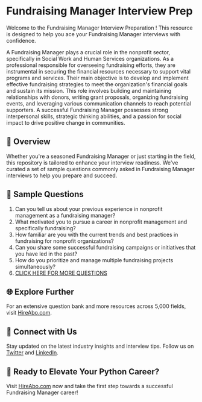 # Fundraising Manager Interview Prep

Welcome to the Fundraising Manager Interview Preparation ! This resource is designed to help you ace your Fundraising Manager interviews with confidence.

A Fundraising Manager plays a crucial role in the nonprofit sector, specifically in Social Work and Human Services organizations. As a professional responsible for overseeing fundraising efforts, they are instrumental in securing the financial resources necessary to support vital programs and services. Their main objective is to develop and implement effective fundraising strategies to meet the organization's financial goals and sustain its mission. This role involves building and maintaining relationships with donors, writing grant proposals, organizing fundraising events, and leveraging various communication channels to reach potential supporters. A successful Fundraising Manager possesses strong interpersonal skills, strategic thinking abilities, and a passion for social impact to drive positive change in communities.

## 🚀 Overview

Whether you're a seasoned Fundraising Manager or just starting in the field, this repository is tailored to enhance your interview readiness. We've curated a set of sample questions commonly asked in Fundraising Manager interviews to help you prepare and succeed.

## 📝 Sample Questions

1. Can you tell us about your previous experience in nonprofit management as a fundraising manager?
2. What motivated you to pursue a career in nonprofit management and specifically fundraising?
3. How familiar are you with the current trends and best practices in fundraising for nonprofit organizations?
4. Can you share some successful fundraising campaigns or initiatives that you have led in the past?
5. How do you prioritize and manage multiple fundraising projects simultaneously?
6. [CLICK HERE FOR MORE QUESTIONS](https://hireabo.com/job/13_3_1/Fundraising%20Manager)

## 🌐 Explore Further

For an extensive question bank and more resources across 5,000 fields, visit [HireAbo.com](https://www.hireabo.com).

## 📱 Connect with Us

Stay updated on the latest industry insights and interview tips. Follow us on [Twitter](https://twitter.com/hireabo) and [LinkedIn](https://www.linkedin.com/in/hire-abo-3609972a8/).

## 🚀 Ready to Elevate Your Python Career?

Visit [HireAbo.com](https://www.hireabo.com) now and take the first step towards a successful Fundraising Manager career!